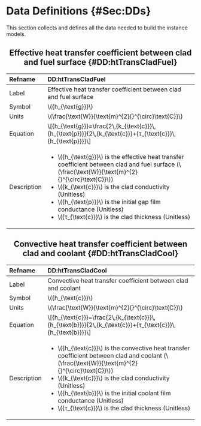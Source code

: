 # Data Definitions {#Sec:DDs}

This section collects and defines all the data needed to build the instance models.

<div align="center">

## Effective heat transfer coefficient between clad and fuel surface {#DD:htTransCladFuel}

</div>

|Refname    |DD:htTransCladFuel                                                                                                                                                                                                                                                                                                                                                                    |
|:----------|:-------------------------------------------------------------------------------------------------------------------------------------------------------------------------------------------------------------------------------------------------------------------------------------------------------------------------------------------------------------------------------------|
|Label      |Effective heat transfer coefficient between clad and fuel surface                                                                                                                                                                                                                                                                                                                     |
|Symbol     |\\({h\_{\text{g}}}\\)                                                                                                                                                                                                                                                                                                                                                                 |
|Units      |\\(\frac{\text{W}}{\text{m}^{2}{}^{\circ}\text{C}}\\)                                                                                                                                                                                                                                                                                                                                 |
|Equation   |\\[{h\_{\text{g}}}=\frac{2\\,{k\_{\text{c}}}\\,{h\_{\text{p}}}}{2\\,{k\_{\text{c}}}+{τ\_{\text{c}}}\\,{h\_{\text{p}}}}\\]                                                                                                                                                                                                                                                             |
|Description|<ul><li>\\({h\_{\text{g}}}\\) is the effective heat transfer coefficient between clad and fuel surface (\\(\frac{\text{W}}{\text{m}^{2}{}^{\circ}\text{C}}\\))</li><li>\\({k\_{\text{c}}}\\) is the clad conductivity (Unitless)</li><li>\\({h\_{\text{p}}}\\) is the initial gap film conductance (Unitless)</li><li>\\({τ\_{\text{c}}}\\) is the clad thickness (Unitless)</li></ul>|

<div align="center">

## Convective heat transfer coefficient between clad and coolant {#DD:htTransCladCool}

</div>

|Refname    |DD:htTransCladCool                                                                                                                                                                                                                                                                                                                                                                    |
|:----------|:-------------------------------------------------------------------------------------------------------------------------------------------------------------------------------------------------------------------------------------------------------------------------------------------------------------------------------------------------------------------------------------|
|Label      |Convective heat transfer coefficient between clad and coolant                                                                                                                                                                                                                                                                                                                         |
|Symbol     |\\({h\_{\text{c}}}\\)                                                                                                                                                                                                                                                                                                                                                                 |
|Units      |\\(\frac{\text{W}}{\text{m}^{2}{}^{\circ}\text{C}}\\)                                                                                                                                                                                                                                                                                                                                 |
|Equation   |\\[{h\_{\text{c}}}=\frac{2\\,{k\_{\text{c}}}\\,{h\_{\text{b}}}}{2\\,{k\_{\text{c}}}+{τ\_{\text{c}}}\\,{h\_{\text{b}}}}\\]                                                                                                                                                                                                                                                             |
|Description|<ul><li>\\({h\_{\text{c}}}\\) is the convective heat transfer coefficient between clad and coolant (\\(\frac{\text{W}}{\text{m}^{2}{}^{\circ}\text{C}}\\))</li><li>\\({k\_{\text{c}}}\\) is the clad conductivity (Unitless)</li><li>\\({h\_{\text{b}}}\\) is the initial coolant film conductance (Unitless)</li><li>\\({τ\_{\text{c}}}\\) is the clad thickness (Unitless)</li></ul>|
